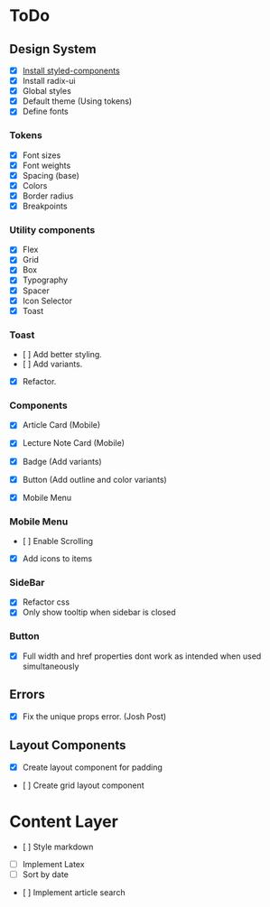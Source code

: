 # ToDo

## Design System

- [x] [Install styled-components](https://github.com/vercel/next.js/blob/canary/examples/with-styled-components/pages/_document.tsx)
- [x] Install radix-ui
- [x] Global styles
- [x] Default theme (Using tokens)
- [x] Define fonts

### Tokens

- [x] Font sizes
- [x] Font weights
- [x] Spacing (base)
- [x] Colors
- [x] Border radius
- [x] Breakpoints

### Utility components

- [x] Flex
- [x] Grid
- [x] Box
- [x] Typography
- [x] Spacer
- [x] Icon Selector
- [x] Toast

### Toast

- [ ] Add better styling.
- [ ] Add variants.
- [x] Refactor.

### Components

- [x] Article Card (Mobile)
- [x] Lecture Note Card (Mobile)

- [x] Badge (Add variants)
- [x] Button (Add outline and color variants)

- [x] Mobile Menu

### Mobile Menu

- [ ] Enable Scrolling
- [x] Add icons to items

### SideBar

- [x] Refactor css
- [x] Only show tooltip when sidebar is closed

### Button

- [x] Full width and href properties dont work as intended when used simultaneously

## Errors

- [x] Fix the unique props error. (Josh Post)

## Layout Components

- [x] Create layout component for padding
- [ ] Create grid layout component

# Content Layer

- [ ] Style markdown
- [ ] Implement Latex
- [ ] Sort by date
- [ ] Implement article search
